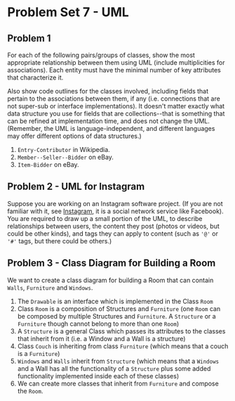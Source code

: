 # Problem Set 7 - UML

## Problem 1

For each of the following pairs/groups of classes, show the most appropriate relationship between them using UML (include multiplicities for associations). Each entity must have the minimal number of key attributes that characterize it.

Also show code outlines for the classes involved, including fields that pertain to the associations between them, if any (i.e. connections that are not super-sub or interface implementations). It doesn't matter exactly what data structure you use for fields that are collections--that is something that can be refined at implementation time, and does not change the UML. (Remember, the UML is language-independent, and different languages may offer different options of data structures.)

1. `Entry-Contributor` in Wikipedia.
2. `Member--Seller--Bidder` on eBay.
3. `Item-Bidder` on eBay.

## Problem 2 - UML for Instagram

Suppose you are working on an Instagram software project. (If you are not familiar with it, see [Instagram](https://www.instagram.com), it is a social network service like Facebook). You are required to draw up a small portion of the UML, to describe relationships between users, the content they post (photos or videos, but could be other kinds), and tags they can apply to content (such as `'@'` or `'#'` tags, but there could be others.)

## Problem 3 - Class Diagram for Building a Room

We want to create a class diagram for building a Room that can contain `Walls`, `Furniture` and `Windows`.

1. The `Drawable` is an interface which is implemented in the Class `Room`
2. Class `Room` is a composition of Structures and `Furniture` (one `Room` can be composed by multiple Structures and `Furniture`. A `Structure` or a `Furniture` though cannot belong to more than one `Room`)
3. A `Structure` is a general Class which passes its attributes to the classes that inherit from it (i.e. a Window and a Wall is a structure)
4. Class `Couch` is inheriting from class `Furniture` (which means that a couch is a `Furniture`)
5. `Windows` and `Walls` inherit from `Structure` (which means that a `Windows` and a Wall has all the functionality of a `Structure` plus some added functionality implemented inside each of these classes)
6. We can create more classes that inherit from `Furniture` and compose the `Room`.
